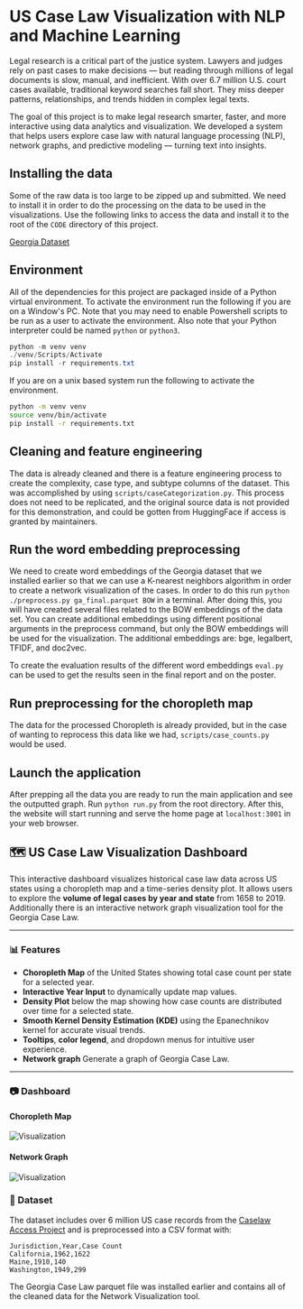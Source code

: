 # US Case Law Visualization with NLP and Machine Learning

Legal research is a critical part of the justice system. Lawyers and judges rely on past cases to make decisions — but reading through millions of legal documents is slow, manual, and inefficient. With over 6.7 million U.S. court cases available, traditional keyword searches fall short. They miss deeper patterns, relationships, and trends hidden in complex legal texts.

The goal of this project is to make legal research smarter, faster, and more interactive using data analytics and visualization. We developed a system that helps users explore case law with natural language processing (NLP), network graphs, and predictive modeling — turning text into insights.

## Installing the data

Some of the raw data is too large to be zipped up and submitted. We need to install it in order to do the processing on the data to be used in the visualizations. Use the following links to access the data and install it to the root of the `CODE` directory of this project.

[Georgia Dataset](https://gtvault.sharepoint.com/:u:/s/CSE6242-GroupProject477/ETV7csPe5glAoWen6Aubg0IBARlye1kXNMP4szWzy9aq-A?e=Eodrnw)

## Environment

All of the dependencies for this project are packaged inside of a Python virtual environment. To activate the environment run the following if you are on a Window's PC. Note that you may need to enable Powershell scripts to be run as a user to activate the environment. Also note that your Python interpreter could be named `python` or `python3`.

```powershell
python -m venv venv
./venv/Scripts/Activate
pip install -r requirements.txt
```

If you are on a unix based system run the following to activate the environment.

```bash
python -m venv venv
source venv/bin/activate
pip install -r requirements.txt
```

## Cleaning and feature engineering

The data is already cleaned and there is a feature engineering process to create the complexity, case type, and subtype columns of the dataset. This was accomplished by using `scripts/caseCategorization.py`. This process does not need to be replicated, and the original source data is not provided for this demonstration, and could be gotten from HuggingFace if access is granted by maintainers.

## Run the word embedding preprocessing

We need to create word embeddings of the Georgia dataset that we installed earlier so that we can use a K-nearest neighbors algorithm in order to create a network visualization of the cases. In order to do this run `python ./preprocess.py ga_final.parquet BOW` in a terminal. After doing this, you will have created several files related to the BOW embeddings of the data set. You can create additional embeddings using different positional arguments in the preprocess command, but only the BOW embeddings will be used for the visualization. The additional embeddings are: bge, legalbert, TFIDF, and doc2vec.

To create the evaluation results of the different word embeddings `eval.py` can be used to get the results seen in the final report and on the poster.

## Run preprocessing for the choropleth map

The data for the processed Choropleth is already provided, but in the case of wanting to reprocess this data like we had, `scripts/case_counts.py` would be used.

## Launch the application

After prepping all the data you are ready to run the main application and see the outputted graph. Run `python run.py` from the root directory. After this, the website will start running and serve the home page at `localhost:3001` in your web browser.

## 🗺️ US Case Law Visualization Dashboard

This interactive dashboard visualizes historical case law data across US states using a choropleth map and a time-series density plot. It allows users to explore the **volume of legal cases by year and state** from 1658 to 2019. Additionally there is an interactive network graph visualization tool for the Georgia Case Law.

---

### 📊 Features

- **Choropleth Map** of the United States showing total case count per state for a selected year.
- **Interactive Year Input** to dynamically update map values.
- **Density Plot** below the map showing how case counts are distributed over time for a selected state.
- **Smooth Kernel Density Estimation (KDE)** using the Epanechnikov kernel for accurate visual trends.
- **Tooltips**, **color legend**, and dropdown menus for intuitive user experience.
- **Network graph** Generate a graph of Georgia Case Law.

---

### 📷 Dashboard

#### Choropleth Map

![Visualization](./flaskapp/static/Visualize.png)

#### Network Graph

![Visualization](./flaskapp/static/network_graph.png)

### 📂 Dataset

The dataset includes over 6 million US case records from the [Caselaw Access Project](https://case.law/) and is preprocessed into a CSV format with:

```csv
Jurisdiction,Year,Case Count
California,1962,1622
Maine,1910,140
Washington,1949,299
```

The Georgia Case Law parquet file was installed earlier and contains all of the cleaned data for the Network Visualization tool.
